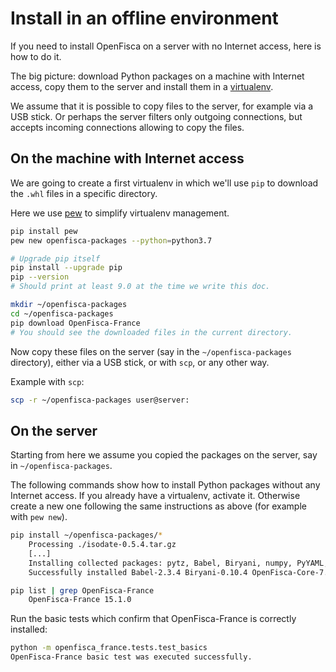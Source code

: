 # Install in an offline environment

If you need to install OpenFisca on a server with no Internet access, here is how to do it.

The big picture: download Python packages on a machine with Internet access, copy them to the server and install them in a [virtualenv](https://virtualenv.pypa.io/en/stable/).

We assume that it is possible to copy files to the server, for example via a USB stick. Or perhaps the server filters only outgoing connections, but accepts incoming connections allowing to copy the files.

## On the machine with Internet access

We are going to create a first virtualenv in which we'll use `pip` to download the `.whl` files in a specific directory.

Here we use [pew](https://github.com/berdario/pew) to simplify virtualenv management.

```sh
pip install pew
pew new openfisca-packages --python=python3.7

# Upgrade pip itself
pip install --upgrade pip
pip --version
# Should print at least 9.0 at the time we write this doc.

mkdir ~/openfisca-packages
cd ~/openfisca-packages
pip download OpenFisca-France
# You should see the downloaded files in the current directory.
```

Now copy these files on the server (say in the `~/openfisca-packages` directory), either via a USB stick, or with `scp`, or any other way.

Example with `scp`:

```sh
scp -r ~/openfisca-packages user@server:
```

## On the server

Starting from here we assume you copied the packages on the server, say in `~/openfisca-packages`.

The following commands show how to install Python packages without any Internet access.
If you already have a virtualenv, activate it. Otherwise create a new one following the same instructions as above (for example with `pew new`).

```sh
pip install ~/openfisca-packages/*
    Processing ./isodate-0.5.4.tar.gz
    [...]
    Installing collected packages: pytz, Babel, Biryani, numpy, PyYAML, OpenFisca-Core, requests, OpenFisca-France, isodate
    Successfully installed Babel-2.3.4 Biryani-0.10.4 OpenFisca-Core-7.0.0 OpenFisca-France-15.1.0 PyYAML-3.12 isodate-0.5.4 numpy-1.12.0 pytz-2016.10 requests-2.13.0

pip list | grep OpenFisca-France
    OpenFisca-France 15.1.0
```

Run the basic tests which confirm that OpenFisca-France is correctly installed:

```sh
python -m openfisca_france.tests.test_basics
OpenFisca-France basic test was executed successfully.
```
